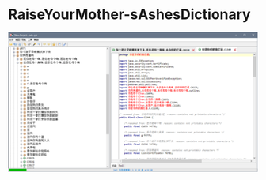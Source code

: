 # RaiseYourMother-sAshesDictionary
![](https://raw.githubusercontent.com/lz233/RaiseYourMother-sAshesDictionary/master/shot.png)
